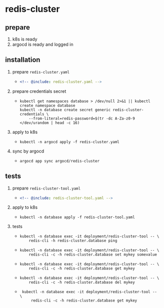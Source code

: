 # redis-cluster

## prepare

1. k8s is ready
2. argocd is ready and logged in

## installation

1. prepare `redis-cluster.yaml`
    * ```yaml
      <!-- @include: redis-cluster.yaml -->
      ```
2. prepare credentials secret
    * ```shell
      kubectl get namespaces database > /dev/null 2>&1 || kubectl create namespace database
      kubectl -n database create secret generic redis-cluster-credentials \
          --from-literal=redis-password=$(tr -dc A-Za-z0-9 </dev/urandom | head -c 16)
      ```
3. apply to k8s
    * ```shell
      kubectl -n argocd apply -f redis-cluster.yaml
      ```
4. sync by argocd
    * ```shell
      argocd app sync argocd/redis-cluster
      ```

## tests

1. prepare `redis-cluster-tool.yaml`
    + ```yaml
      <!-- @include: redis-cluster-tool.yaml -->
      ```
2. apply to k8s
    + ```shell
      kubectl -n database apply -f redis-cluster-tool.yaml
      ```
3. tests
    + ```shell
      kubectl -n database exec -it deployment/redis-cluster-tool -- \
          redis-cli -h redis-cluster.database ping
      ```
    + ```shell
      kubectl -n database exec -it deployment/redis-cluster-tool -- \
          redis-cli -c -h redis-cluster.database set mykey somevalue
      ```
    + ```shell
      kubectl -n database exec -it deployment/redis-cluster-tool -- \
          redis-cli -c -h redis-cluster.database get mykey
      ```
    + ```shell
      kubectl -n database exec -it deployment/redis-cluster-tool -- \
          redis-cli -c -h redis-cluster.database del mykey
      ```
   + ```shell
      kubectl -n database exec -it deployment/redis-cluster-tool -- \
          redis-cli -c -h redis-cluster.database get mykey
      ```
